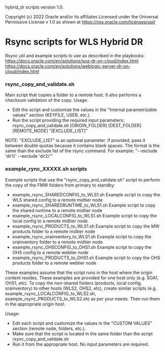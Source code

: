 hybrid_dr scripts version 1.0.

Copyright (c) 2022 Oracle and/or its affiliates
Licensed under the Universal Permissive License v 1.0 as shown at https://oss.oracle.com/licenses/upl/

Rsync scripts for WLS Hybrid DR
================================================================
Rsync util and example scripts to use as described in the playbooks:  
https://docs.oracle.com/en/solutions/soa-dr-on-cloud/index.html  
https://docs.oracle.com/en/solutions/weblogic-server-dr-on-cloud/index.html  

### rsync_copy_and_validate.sh
Main script that copies a folder to a remote host. It also performs a checksum validation of the copy.
Usage:
- Edit the script and customize the values in the "Internal parametrizable values" section (KEYFILE, USER, etc.).
- Run the script providing the required input parameters:
rsync_copy_and_validate.sh [ORIGIN_FOLDER] [DEST_FOLDER] [REMOTE_NODE] "[EXCLUDE_LIST]"

NOTE: "EXCLUDE_LIST" is an optional parameter. If provided, pass it between double quotas because it contains blank spaces. 
The format is the same than the exclude list of the rsync command.
For example: "--exclude 'dir1/' --exclude 'dir2/'"

###  example_rync_XXXXX.sh scripts
Example scripts that use the "rsync_copy_and_validate.sh" script to perform the copy of the FMW folders
from primary to standby:
- example_rsync_SHAREDCONFIG_to_WLS1.sh    Example script to copy the WLS shared config to a remote midtier node
- example_rsync_SHAREDRUNTIME_to_WLS1.sh   Example script to copy the shared runtime to a remote midtier node
- example_rsync_LOCALCONFIG_to_WLS1.sh     Example script to copy the local config to a remote midtier node
- example_rsync_PRODUCTS_to_WLS1.sh        Example script to copy the MW products folder to a remote midtier node
- example_rsync_orainventory_to_WLS1.sh    Example script to copy the orainventory folder to a remote midtier node
- example_rsync_OHSCONFIG_to_OHS1.sh       Example script to copy the OHS config to a remote webtier node
- example_rsync_PRODUCTS_to_OHS1.sh        Example script to copy the OHS products folder to a remote webtier node

These examples assume that the script runs in the host where the origin content resides.
These examples are provided for one host only (e.g. SOA1, OHS1, etc). To copy the non-shared folders (products, local config, orainventory) to other hosts (WLS2, OHS2, etc), create similar scripts (e.g. example_rsync_LOCALCONFIG_to_WLS2.sh, example_rsync_PRODUCTS_to_WLS2.sh) as per your needs. Then run them in the appropriate origin host.


Usage: 
- Edit each script and customize the values in the "CUSTOM VALUES" section (remote node, folders, etc.).
- Make sure that the script is located in the same folder than the script rsync_copy_and_validate.sh
- Run it from the appropriate host. No input parameters are required.
